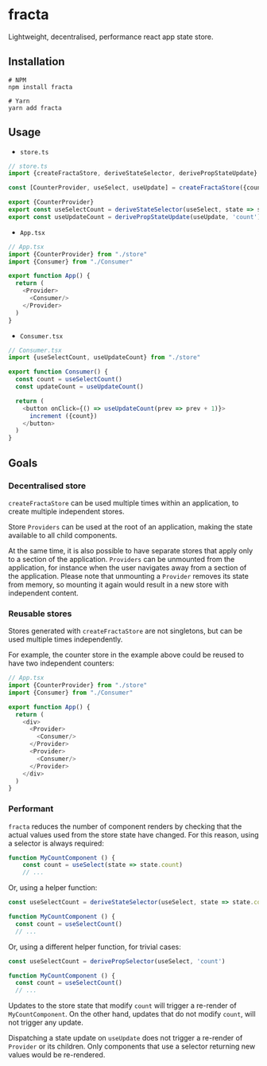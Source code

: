 # fracta

Lightweight, decentralised, performance react app state store.

## Installation

```
# NPM
npm install fracta

# Yarn
yarn add fracta
```

## Usage

- `store.ts`

```typescript jsx
// store.ts
import {createFractaStore, deriveStateSelector, derivePropStateUpdate} from "fracta"

const [CounterProvider, useSelect, useUpdate] = createFractaStore({count: 0})

export {CounterProvider}
export const useSelectCount = deriveStateSelector(useSelect, state => state.count)
export const useUpdateCount = derivePropStateUpdate(useUpdate, 'count') 
```

- `App.tsx`

```typescript jsx
// App.tsx
import {CounterProvider} from "./store"
import {Consumer} from "./Consumer"

export function App() {
  return (
    <Provider>
      <Consumer/>
    </Provider>
  )
}
```

- `Consumer.tsx`

```typescript jsx
// Consumer.tsx
import {useSelectCount, useUpdateCount} from "./store"

export function Consumer() {
  const count = useSelectCount()
  const updateCount = useUpdateCount()

  return (
    <button onClick={() => useUpdateCount(prev => prev + 1)}>
      increment ({count})
    </button>
  )
}
```

## Goals

### Decentralised store

`createFractaStore` can be used multiple times within an application, to create multiple independent stores.

Store `Providers` can be used at the root of an application, making the state available to all child
components.

At the same time, it is also possible to have separate stores that apply only to a section of the application.
`Providers` can be unmounted from the application, for instance when the user navigates away from a section of 
the application. Please note that unmounting a `Provider` removes its state from memory, so mounting it again
would result in a new store with independent content.

### Reusable stores

Stores generated with `createFractaStore` are not singletons, but can be used multiple times independently.

For example, the counter store in the example above could be reused to have two independent counters:

```typescript jsx
// App.tsx
import {CounterProvider} from "./store"
import {Consumer} from "./Consumer"

export function App() {
  return (
    <div>
      <Provider>
        <Consumer/>
      </Provider>
      <Provider>
        <Consumer/>
      </Provider>
    </div>
  )
}
```

### Performant

`fracta` reduces the number of component renders by checking that the actual values used from the store state
have changed. For this reason, using a selector is always required:

```typescript jsx
function MyCountComponent () {
    const count = useSelect(state => state.count)
    // ...
```

Or, using a helper function:

```typescript jsx
const useSelectCount = deriveStateSelector(useSelect, state => state.count)

function MyCountComponent () {
  const count = useSelectCount()
  // ...
```

Or, using a different helper function, for trivial cases:

```typescript jsx
const useSelectCount = derivePropSelector(useSelect, 'count')

function MyCountComponent () {
  const count = useSelectCount()
  // ...
```

Updates to the store state that modify `count` will trigger a re-render of `MyCountComponent`. 
On the other hand, updates that do not modify `count`, will not trigger any update.

Dispatching a state update on `useUpdate` does not trigger a re-render of `Provider` or its children. 
Only components that use a selector returning new values would be re-rendered.
